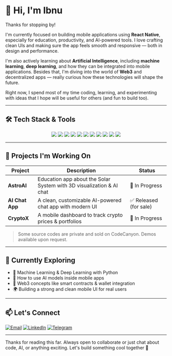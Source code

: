 # 👋 Hi, I'm Ibnu

Thanks for stopping by!

I'm currently focused on building mobile applications using **React Native**, especially for education, productivity, and AI-powered tools. I love crafting clean UIs and making sure the app feels smooth and responsive — both in design and performance.

I'm also actively learning about **Artificial Intelligence**, including **machine learning**, **deep learning**, and how they can be integrated into mobile applications. Besides that, I'm diving into the world of **Web3** and decentralized apps — really curious how these technologies will shape the future.

Right now, I spend most of my time coding, learning, and experimenting with ideas that I hope will be useful for others (and fun to build too).

---

## 🛠️ Tech Stack & Tools

<p align="center">
  <img src="https://img.shields.io/badge/React_Native-20232A?style=for-the-badge&logo=react&logoColor=61DAFB" />
  <img src="https://img.shields.io/badge/JavaScript-F7DF1E?style=for-the-badge&logo=javascript&logoColor=black" />
  <img src="https://img.shields.io/badge/TypeScript-3178C6?style=for-the-badge&logo=typescript&logoColor=white" />
  <img src="https://img.shields.io/badge/TailwindCSS-06B6D4?style=for-the-badge&logo=tailwindcss&logoColor=white" />
  <img src="https://img.shields.io/badge/Three.js-000000?style=for-the-badge&logo=three.js&logoColor=white" />
  <img src="https://img.shields.io/badge/Firebase-FFCA28?style=for-the-badge&logo=firebase&logoColor=black" />
  <img src="https://img.shields.io/badge/Python-3776AB?style=for-the-badge&logo=python&logoColor=white" />
  <img src="https://img.shields.io/badge/TensorFlow-FF6F00?style=for-the-badge&logo=tensorflow&logoColor=white" />
  <img src="https://img.shields.io/badge/PyTorch-EE4C2C?style=for-the-badge&logo=pytorch&logoColor=white" />
  <img src="https://img.shields.io/badge/Git-F05032?style=for-the-badge&logo=git&logoColor=white" />
  <img src="https://img.shields.io/badge/Figma-F24E1E?style=for-the-badge&logo=figma&logoColor=white" />
</p>

---

## 📱 Projects I'm Working On

| Project         | Description                                                  | Status  |
|----------------|--------------------------------------------------------------|---------|
| **AstroAI**     | Education app about the Solar System with 3D visualization & AI chat | 🔄 In Progress |
| **AI Chat App** | A clean, customizable AI-powered chat app with modern UI     | ✅ Released (for sale) |
| **CryptoX**     | A mobile dashboard to track crypto prices & portfolios       | 🔄 In Progress |

> Some source codes are private and sold on CodeCanyon. Demos available upon request.

---

## 🎯 Currently Exploring

- 🤖 Machine Learning & Deep Learning with Python  
- 🧠 How to use AI models inside mobile apps  
- 🔐 Web3 concepts like smart contracts & wallet integration  
- 🌍 Building a strong and clean mobile UI for real users  

---

## 📫 Let's Connect

[![Email](https://img.shields.io/badge/Email-D14836?style=for-the-badge&logo=gmail&logoColor=white)](mailto:your@email.com)
[![LinkedIn](https://img.shields.io/badge/LinkedIn-0077B5?style=for-the-badge&logo=linkedin&logoColor=white)](https://linkedin.com/in/yourname)
[![Telegram](https://img.shields.io/badge/Telegram-26A5E4?style=for-the-badge&logo=telegram&logoColor=white)](https://t.me/yourusername)

---

Thanks for reading this far. Always open to collaborate or just chat about code, AI, or anything exciting. Let's build something cool together 🚀
